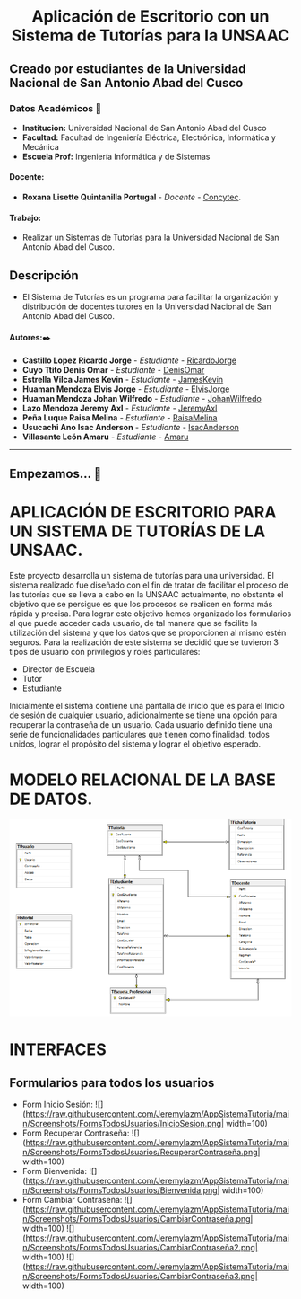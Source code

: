 # **<center> Aplicación de Escritorio con un Sistema de Tutorías para la UNSAAC </center>**

## Creado por estudiantes de la Universidad Nacional de San Antonio Abad del Cusco

### Datos Académicos 📖

- **Institucion:** Universidad Nacional de San Antonio Abad del Cusco
- **Facultad:** Facultad de Ingeniería Eléctrica, Electrónica, Informática y Mecánica
- **Escuela Prof:** Ingeniería Informática y de Sistemas

#### Docente:

- **Roxana Lisette Quintanilla Portugal** - _Docente_ - [Concytec](http://directorio.concytec.gob.pe/appDirectorioCTI/VerDatosInvestigador.do;jsessionid=a64a00668b861c4a52fdead99791?id_investigador=40930).

#### Trabajo:

- Realizar un Sistemas de Tutorías para la Universidad Nacional de San Antonio Abad del Cusco.

## Descripción
- El Sistema de Tutorías es un programa para facilitar la organización y distribución de docentes tutores en la Universidad Nacional de San Antonio Abad del Cusco.

#### Autores:✒️

- **Castillo Lopez Ricardo Jorge** - _Estudiante_ - [RicardoJorge](https://github.com/rjcastillolopez)
- **Cuyo Ttito Denis Omar** - _Estudiante_ - [DenisOmar](https://github.com/denisomarcuyottito)
- **Estrella Vilca James Kevin** - _Estudiante_ - [JamesKevin](https://github.com/JamesKevinStar)
- **Huaman Mendoza Elvis Jorge** - _Estudiante_ - [ElvisJorge](https://github.com/ElvisJorge17)
- **Huaman Mendoza Johan Wilfredo** - _Estudiante_ - [JohanWilfredo](https://github.com/jhn-cde)
- **Lazo Mendoza Jeremy Axl** - _Estudiante_ - [JeremyAxl](https://github.com/Jeremylazm)
- **Peña Luque Raisa Melina** - _Estudiante_ - [RaisaMelina](https://github.com/Raisa18)
- **Usucachi Ano Isac Anderson** - _Estudiante_ - [IsacAnderson](https://github.com/isacanderson)
- **Villasante León Amaru** - _Estudiante_ - [Amaru](https://github.com/AmaruVL)
---

## Empezamos... 🚀

# APLICACIÓN DE ESCRITORIO PARA UN SISTEMA DE TUTORÍAS DE LA UNSAAC.
Este proyecto desarrolla un sistema de tutorías para una universidad.
El sistema realizado fue diseñado con el fin de tratar de facilitar el proceso de las tutorías que se lleva a cabo en la UNSAAC actualmente, no obstante el objetivo que se persigue es que los procesos se realicen en forma más rápida y precisa.
Para lograr este objetivo hemos organizado los formularios al que puede acceder cada usuario, de tal manera que se facilite la utilización del sistema y que los datos que se proporcionen al mismo estén seguros.
Para la realización de este sistema se decidió que se tuvieron 3 tipos de usuario con privilegios y roles particulares:
* Director de Escuela
* Tutor
* Estudiante

Inicialmente el sistema contiene una pantalla de inicio que es para el Inicio de sesión de cualquier usuario, adicionalmente se tiene una opción para recuperar la contraseña de un usuario.
Cada usuario definido tiene una serie de funcionalidades particulares que tienen como finalidad, todos unidos, lograr el propósito del sistema y lograr el objetivo esperado.

# MODELO RELACIONAL DE LA BASE DE DATOS.
![Base de datos](https://raw.githubusercontent.com/Jeremylazm/AppSistemaTutoria/main/Screenshots/BaseDatos.png)

# INTERFACES
## Formularios para todos los usuarios
* Form Inicio Sesión:
![](https://raw.githubusercontent.com/Jeremylazm/AppSistemaTutoria/main/Screenshots/FormsTodosUsuarios/InicioSesion.png| width=100)
* Form Recuperar Contraseña:
![](https://raw.githubusercontent.com/Jeremylazm/AppSistemaTutoria/main/Screenshots/FormsTodosUsuarios/RecuperarContraseña.png| width=100)
* Form Bienvenida:
![](https://raw.githubusercontent.com/Jeremylazm/AppSistemaTutoria/main/Screenshots/FormsTodosUsuarios/Bienvenida.png| width=100)
* Form Cambiar Contraseña:
![](https://raw.githubusercontent.com/Jeremylazm/AppSistemaTutoria/main/Screenshots/FormsTodosUsuarios/CambiarContraseña.png| width=100)
![](https://raw.githubusercontent.com/Jeremylazm/AppSistemaTutoria/main/Screenshots/FormsTodosUsuarios/CambiarContraseña2.png| width=100)
![](https://raw.githubusercontent.com/Jeremylazm/AppSistemaTutoria/main/Screenshots/FormsTodosUsuarios/CambiarContraseña3.png| width=100)

